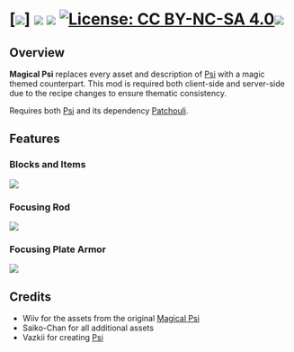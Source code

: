# [![](https://i.imgur.com/suHbQo2.png)] [![](http://cf.way2muchnoise.eu/versions/magical-psi-redux.svg)](https://www.curseforge.com/minecraft/mc-mods/magical-psi-redux) [![](http://cf.way2muchnoise.eu/short_magical-psi-redux_downloads.svg)](https://www.curseforge.com/minecraft/mc-mods/magical-psi-redux/files) [![License: CC BY-NC-SA 4.0](https://img.shields.io/badge/License-CC%20BY--NC--SA%204.0-lightgrey.svg?&style=flat-square)](https://creativecommons.org/licenses/by-nc-sa/4.0/)[![](https://img.shields.io/discord/500852157503766538.svg?color=green&label=Discord&style=flat-square)](https://discord.gg/JWgrdwt)

## Overview
**Magical Psi** replaces every asset and description of [Psi](https://www.curseforge.com/minecraft/mc-mods/psi) with a magic themed counterpart. This mod is required both client-side and server-side due to the recipe changes to ensure thematic consistency.

Requires both [Psi](https://www.curseforge.com/minecraft/mc-mods/psi) and its dependency [Patchouli](https://www.curseforge.com/minecraft/mc-mods/patchouli).

## Features
### Blocks and Items
![](https://i.ibb.co/LJnh2cv/magipsi-sprites.png)

### Focusing Rod
![](https://i.ibb.co/jrNSMGM/magipsi-rod.png)

### Focusing Plate Armor
![](https://i.ibb.co/bJzpp5j/magipsi-armor.png)

## Credits
* Wiiv for the assets from the original [Magical Psi](https://www.curseforge.com/minecraft/mc-mods/magical-psi)
* Saiko-Chan for all additional assets
* Vazkii for creating [Psi](https://www.curseforge.com/minecraft/mc-mods/psi)
